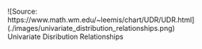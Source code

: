 <figure markdown="span">
![Source: https://www.math.wm.edu/~leemis/chart/UDR/UDR.html](./images/univariate_distribution_relationships.png)
<figcaption>Univariate Disribution Relationships</figcaption>
</figure>